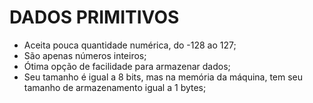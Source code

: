 # DADOS PRIMITIVOS

- Aceita pouca quantidade numérica, do -128 ao 127;
- São apenas números inteiros;
- Ótima opção de facilidade para armazenar dados;
- Seu tamanho é igual a 8 bits, mas na memória da máquina, tem seu tamanho de armazenamento igual a 1 bytes;
